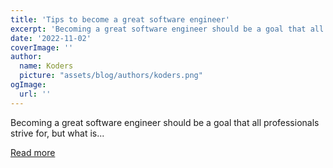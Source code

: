 ```yaml
---
title: 'Tips to become a great software engineer'
excerpt: 'Becoming a great software engineer should be a goal that all professionals strive for, but what is...'
date: '2022-11-02'
coverImage: ''
author:
  name: Koders
  picture: "assets/blog/authors/koders.png"
ogImage:
  url: ''
---
```


Becoming a great software engineer should be a goal that all professionals strive for, but what is...

[Read more](https://dev.to/jamielivingstone/tips-to-become-a-great-software-engineer-10gf)

